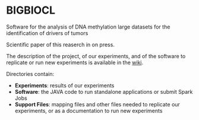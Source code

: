 # BIGBIOCL
Software for the analysis of DNA methylation large datasets for the identification of drivers of tumors
  
Scientific paper of this reaserch in on press.
  
The description of the project, of our experiments, and of the software to replicate or run new experiments is available in the [wiki](https://github.com/fcproj/BIGBIOCL/wiki).
  
Directories contain:
* __Experiments__: results of our experiments
* __Software__: the JAVA code to run standalone applications or submit Spark Jobs
* __Support Files__: mapping files and other files needed to replicate our experiments, or as a documentation to run new experiments
  
